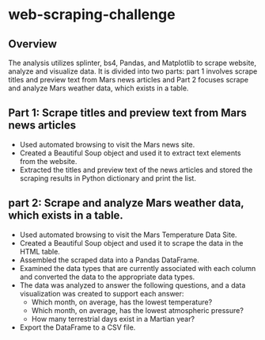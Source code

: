 # web-scraping-challenge

## Overview
The analysis utilizes splinter, bs4, Pandas, and Matplotlib to scrape website, analyze and visualize data. It is divided into two parts: part 1 involves scrape titles and preview text from Mars news articles and Part 2 focuses scrape and analyze Mars weather data, which exists in a table.

## Part 1: Scrape titles and preview text from Mars news articles
- Used automated browsing to visit the Mars news site.
- Created a Beautiful Soup object and used it to extract text elements from the website.
- Extracted the titles and preview text of the news articles and stored the scraping results in Python dictionary and print the list.
## part 2: Scrape and analyze Mars weather data, which exists in a table.
- Used automated browsing to visit the Mars Temperature Data Site.
- Created a Beautiful Soup object and used it to scrape the data in the HTML table.
- Assembled the scraped data into a Pandas DataFrame.
- Examined the data types that are currently associated with each column and converted the data to the appropriate data types.
- The data was analyzed to answer the following questions, and a data visualization was created to support each answer:
    - Which month, on average, has the lowest temperature?
    - Which month, on average, has the lowest atmospheric pressure?
    - How many terrestrial days exist in a Martian year?
- Export the DataFrame to a CSV file.